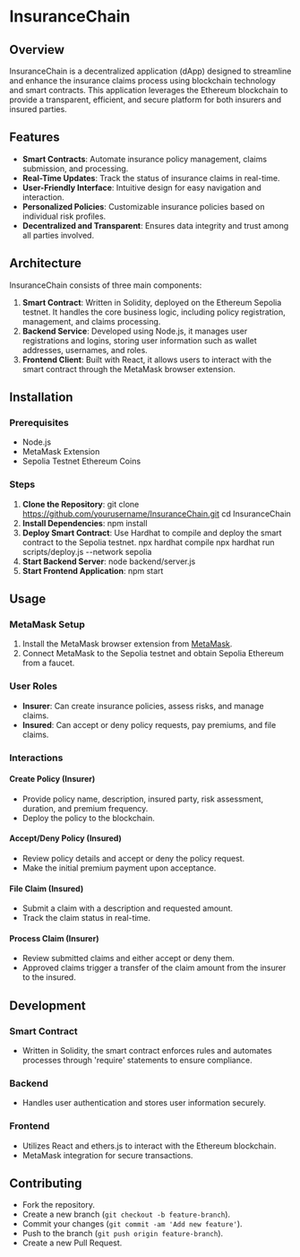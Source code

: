 # InsuranceChain

## Overview

InsuranceChain is a decentralized application (dApp) designed to streamline and enhance the insurance claims process using blockchain technology and smart contracts. This application leverages the Ethereum blockchain to provide a transparent, efficient, and secure platform for both insurers and insured parties.

## Features

- **Smart Contracts**: Automate insurance policy management, claims submission, and processing.
- **Real-Time Updates**: Track the status of insurance claims in real-time.
- **User-Friendly Interface**: Intuitive design for easy navigation and interaction.
- **Personalized Policies**: Customizable insurance policies based on individual risk profiles.
- **Decentralized and Transparent**: Ensures data integrity and trust among all parties involved.

## Architecture

InsuranceChain consists of three main components:

1. **Smart Contract**: Written in Solidity, deployed on the Ethereum Sepolia testnet. It handles the core business logic, including policy registration, management, and claims processing.
2. **Backend Service**: Developed using Node.js, it manages user registrations and logins, storing user information such as wallet addresses, usernames, and roles.
3. **Frontend Client**: Built with React, it allows users to interact with the smart contract through the MetaMask browser extension.

## Installation

### Prerequisites

- Node.js
- MetaMask Extension
- Sepolia Testnet Ethereum Coins

### Steps

1. **Clone the Repository**:
   git clone https://github.com/yourusername/InsuranceChain.git
   cd InsuranceChain
2. **Install Dependencies**:
   npm install
3. **Deploy Smart Contract**: Use Hardhat to compile and deploy the smart contract to the Sepolia testnet.
  npx hardhat compile
  npx hardhat run scripts/deploy.js --network sepolia
4. **Start Backend Server**:
  node backend/server.js
5. **Start Frontend Application**:
   npm start
## Usage

### MetaMask Setup

1. Install the MetaMask browser extension from [MetaMask](https://metamask.io/).
2. Connect MetaMask to the Sepolia testnet and obtain Sepolia Ethereum from a faucet.

### User Roles

- **Insurer**: Can create insurance policies, assess risks, and manage claims.
- **Insured**: Can accept or deny policy requests, pay premiums, and file claims.

### Interactions

#### Create Policy (Insurer)

- Provide policy name, description, insured party, risk assessment, duration, and premium frequency.
- Deploy the policy to the blockchain.

#### Accept/Deny Policy (Insured)

- Review policy details and accept or deny the policy request.
- Make the initial premium payment upon acceptance.

#### File Claim (Insured)

- Submit a claim with a description and requested amount.
- Track the claim status in real-time.

#### Process Claim (Insurer)

- Review submitted claims and either accept or deny them.
- Approved claims trigger a transfer of the claim amount from the insurer to the insured.

## Development

### Smart Contract

- Written in Solidity, the smart contract enforces rules and automates processes through 'require' statements to ensure compliance.

### Backend

- Handles user authentication and stores user information securely.

### Frontend

- Utilizes React and ethers.js to interact with the Ethereum blockchain.
- MetaMask integration for secure transactions.

## Contributing

- Fork the repository.
- Create a new branch (`git checkout -b feature-branch`).
- Commit your changes (`git commit -am 'Add new feature'`).
- Push to the branch (`git push origin feature-branch`).
- Create a new Pull Request.
